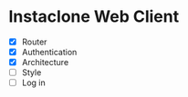 # Instaclone Web Client

- [X] Router  
- [X] Authentication  
- [X] Architecture  
- [ ] Style  
- [ ] Log in  
